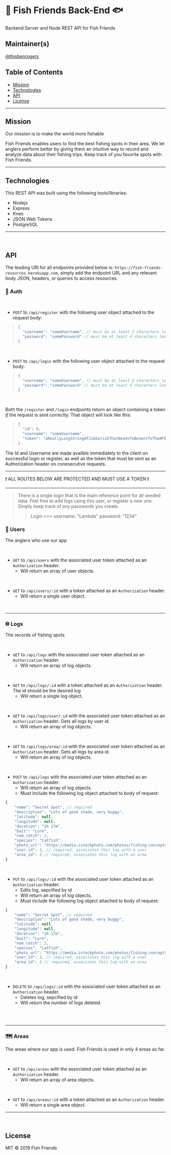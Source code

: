 # 🎣 Fish Friends Back-End 🐟
Backend Server and Node REST API for Fish Friends

## Maintainer(s)
[@thisbenrogers](https://github.com/thisbenrogers)


## Table of Contents

- [Mission](#mission)
- [Technologies](#technologies)
- [API](#API)
- [License](#license)

---

## Mission
Our mission is to make the world more fishable

Fish Friends enables users to find the best fishing spots in their area. We let anglers perform better by giving them an intuitive way to record and analyze data about their fishing trips. Keep track of you favorite spots with Fish Friends.

---

## Technologies
This REST API was built using the following tools/libraries:
- Nodejs
- Express
- Knex
- JSON Web Tokens
- PostgreSQL

---

<br/>

## API
The leading URI for all endpoints provided below is: `https://fish-friends-resources.herokuapp.com`, simply add the endpoint URL and any relevant body JSON, headers, or queries to access resources.

### 🔐 Auth

<br/>

- `POST` to `/api/register` with the following user object attached to the request body:
> ```js
> {
>   "username": "someUsername", // must be at least 2 characters long
>   "password": "somePassword" // must be at least 4 characters long
> }
> ```

<br/>

- `POST` to `/api/login` with the following user object attached to the request body:
> ```js
> {
>   "username": "someUsername", // must be at least 2 characters long
>   "password": "somePassword" // must be at least 4 characters long
> }
> ```

<br/>

Both the `/register` and `/login` endpoints return an object containing a token _if_ the request is sent correctly. That object will look like this:
>  ```js
>  {
>    "id": 0,
>    "username": "someUsername",
>    "token": "aReallyLongStringOfJibberishThatNeedsToBeSentToTheAPIAsAnAuthorizationHeaderOnEveryRequestToRestrictedRoutes"
>  }
>  ```
The Id and Username are made availble immediately to the client on successful login or register, as well as the token that must be sent as an Authorization header on conesecutive requests.

---
❗ ALL ROUTES BELOW ARE PROTECTED AND MUST USE A TOKEN ❗
  
---

> There is a single login that is the main reference point for all seeded data. Feel free to add logs using this user, or register a new one. Simply keep track of any passwords you create.
> > Login >>> username: "Lambda" password: "1234"




### 👥 Users
The anglers who use our app

<br/>

- `GET` to `/api/users` with the associated user token attached as an `Authorization` header. 
  - Will return an array of user objects.

<br/>

- `GET` to `/api/users/:id` with a token attached as an `Authorization` header. 
  - Will return a single user object.

<br/>

---

### 🌐 Logs
The records of fishing spots

<br/>

- `GET` to `/api/logs` with the associated user token attached as an `Authorization` header. 
  - Will return an array of log objects.

<br/>

- `GET` to `/api/logs/:id` with a token attached as an `Authorization` header. The id should be the desired log
  - Will return a single log object.

<br/>

- `GET` to `/api/logs/user/:id` with the associated user token attached as an `Authorization` header. Gets all logs by user id.
  - Will return an array of log objects.

<br/>  

- `GET` to `/api/logs/area/:id` with the associated user token attached as an `Authorization` header. Gets all logs by area id.
  - Will return an array of log objects.

<br/>

- `POST` to `/api/logs` with the associated user token attached as an `Authorization` header.
  - Will return an array of log objects.
  -  Must include the following log object attached to body of request:  

```js
{	
	"name": "Secret Spot", // required
	"description": "Lots of good shade, very buggy",
	"latitude": null,
	"longitude": null,
	"duration": "1h 17m",
	"bait": "Lure",
	"num_catch": 2,
	"species": "Catfish",
	"photo_url": "https://media.istockphoto.com/photos/fishing-concepts-picture-id664304800?k=6&m=664304800&s=612x612&w=0&h=ROFo47Oot_zqg8SOLgj_3hZ0a8RpsfGfQhdC3zYqUeA=",
	"user_id": 1, // required, associates this log with a user
	"area_id": 2 // required, associates this log with an area
}  	
```

<br/>

- `PUT` to `/api/logs/:id` with the associated user token attached as an `Authorization` header.
  - Edits log, sepcified by id	
  - Will return an array of log objects.
  - Must include the following log object attached to body of request:  

```js
{	
	"name": "Secret Spot", // required
	"description": "Lots of good shade, very buggy",
	"latitude": null,
	"longitude": null,
	"duration": "1h 17m",
	"bait": "Lure",
	"num_catch": 2,
	"species": "Catfish",
	"photo_url": "https://media.istockphoto.com/photos/fishing-concepts-picture-id664304800?k=6&m=664304800&s=612x612&w=0&h=ROFo47Oot_zqg8SOLgj_3hZ0a8RpsfGfQhdC3zYqUeA=",
	"user_id": 1, // required, associates this log with a user
	"area_id": 2 // required, associates this log with an area
}  	
```

<br/>

- `DELETE` to `/api/logs/:id` with the associated user token attached as an `Authorization` header.
  - Deletes log, sepcified by id	
  - Will return the number of logs deleted.
  
<br/>
<br/>
    

----

### 🗺️ Areas
The areas where our app is used. Fish Friends is used in only 4 areas so far.

<br/>

- `GET` to `/api/areas` with the associated user token attached as an `Authorization` header. 
  - Will return an array of area objects.

<br/>

- `GET` to `/api/areas/:id` with a token attached as an `Authorization` header. 
  - Will return a single area object.

----

<br/>

## License

MIT © 2019 Fish Friends